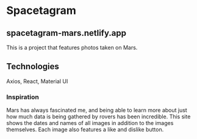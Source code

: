 # Spacetagram

## spacetagram-mars.netlify.app

This is a project that features photos taken on Mars.

## Technologies

Axios, React, Material UI

### Inspiration

Mars has always fascinated me, and being able to learn more about just how much data is being gathered by rovers has been incredible. This site shows the dates and names of all images in addition to the images themselves. Each image also features a like and dislike button.
